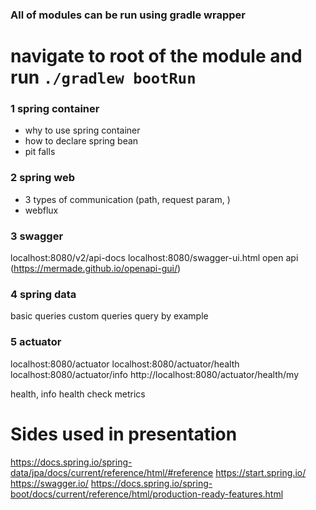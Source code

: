 ### All of modules can be run using gradle wrapper
# navigate to root of the module and run `./gradlew bootRun`

### 1 spring container
- why to use spring container
- how to declare spring bean
- pit falls

### 2 spring web
- 3 types of communication (path, request param, )
- webflux

### 3 swagger
localhost:8080/v2/api-docs
localhost:8080/swagger-ui.html
open api (https://mermade.github.io/openapi-gui/)

### 4 spring data
basic queries
custom queries
query by example

### 5 actuator
localhost:8080/actuator
localhost:8080/actuator/health
localhost:8080/actuator/info
http://localhost:8080/actuator/health/my

health, info
health check
metrics

# Sides used in presentation
https://docs.spring.io/spring-data/jpa/docs/current/reference/html/#reference
https://start.spring.io/
https://swagger.io/
https://docs.spring.io/spring-boot/docs/current/reference/html/production-ready-features.html
